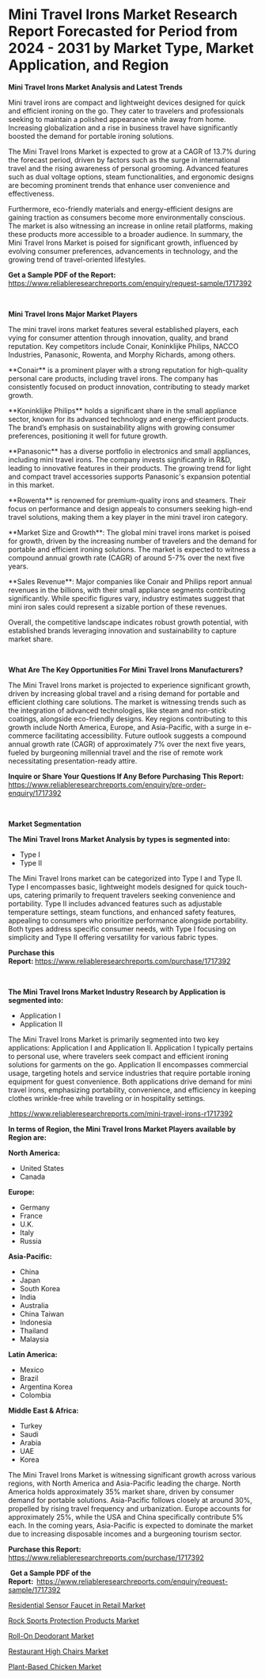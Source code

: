 <p><h1>Mini Travel Irons Market Research Report Forecasted for Period from 2024 -  2031 by Market Type, Market Application, and Region</h1></p><p><strong>Mini Travel Irons Market Analysis and Latest Trends</strong></p>
<p><p>Mini travel irons are compact and lightweight devices designed for quick and efficient ironing on the go. They cater to travelers and professionals seeking to maintain a polished appearance while away from home. Increasing globalization and a rise in business travel have significantly boosted the demand for portable ironing solutions. </p><p>The Mini Travel Irons Market is expected to grow at a CAGR of 13.7% during the forecast period, driven by factors such as the surge in international travel and the rising awareness of personal grooming. Advanced features such as dual voltage options, steam functionalities, and ergonomic designs are becoming prominent trends that enhance user convenience and effectiveness. </p><p>Furthermore, eco-friendly materials and energy-efficient designs are gaining traction as consumers become more environmentally conscious. The market is also witnessing an increase in online retail platforms, making these products more accessible to a broader audience. In summary, the Mini Travel Irons Market is poised for significant growth, influenced by evolving consumer preferences, advancements in technology, and the growing trend of travel-oriented lifestyles.</p></p>
<p><strong>Get a Sample PDF of the Report:&nbsp;</strong> <a href="https://www.reliableresearchreports.com/enquiry/request-sample/1717392?utm_campaign=1471&utm_medium=2&utm_source=Github&utm_content=ia&utm_term=14102024&utm_id=mini-travel-irons">https://www.reliableresearchreports.com/enquiry/request-sample/1717392</a></p>
<p>&nbsp;</p>
<p><strong>Mini Travel Irons Major Market Players</strong></p>
<p><p>The mini travel irons market features several established players, each vying for consumer attention through innovation, quality, and brand reputation. Key competitors include Conair, Koninklijke Philips, NACCO Industries, Panasonic, Rowenta, and Morphy Richards, among others. </p><p>**Conair** is a prominent player with a strong reputation for high-quality personal care products, including travel irons. The company has consistently focused on product innovation, contributing to steady market growth. </p><p>**Koninklijke Philips** holds a significant share in the small appliance sector, known for its advanced technology and energy-efficient products. The brand’s emphasis on sustainability aligns with growing consumer preferences, positioning it well for future growth.</p><p>**Panasonic** has a diverse portfolio in electronics and small appliances, including mini travel irons. The company invests significantly in R&D, leading to innovative features in their products. The growing trend for light and compact travel accessories supports Panasonic's expansion potential in this market.</p><p>**Rowenta** is renowned for premium-quality irons and steamers. Their focus on performance and design appeals to consumers seeking high-end travel solutions, making them a key player in the mini travel iron category.</p><p>**Market Size and Growth**: The global mini travel irons market is poised for growth, driven by the increasing number of travelers and the demand for portable and efficient ironing solutions. The market is expected to witness a compound annual growth rate (CAGR) of around 5-7% over the next five years.</p><p>**Sales Revenue**: Major companies like Conair and Philips report annual revenues in the billions, with their small appliance segments contributing significantly. While specific figures vary, industry estimates suggest that mini iron sales could represent a sizable portion of these revenues.</p><p>Overall, the competitive landscape indicates robust growth potential, with established brands leveraging innovation and sustainability to capture market share.</p></p>
<p>&nbsp;</p>
<p><strong>What Are The Key Opportunities For Mini Travel Irons Manufacturers?</strong></p>
<p><p>The Mini Travel Irons market is projected to experience significant growth, driven by increasing global travel and a rising demand for portable and efficient clothing care solutions. The market is witnessing trends such as the integration of advanced technologies, like steam and non-stick coatings, alongside eco-friendly designs. Key regions contributing to this growth include North America, Europe, and Asia-Pacific, with a surge in e-commerce facilitating accessibility. Future outlook suggests a compound annual growth rate (CAGR) of approximately 7% over the next five years, fueled by burgeoning millennial travel and the rise of remote work necessitating presentation-ready attire.</p></p>
<p><strong>Inquire or Share Your Questions If Any Before Purchasing This Report:</strong> <a href="https://www.reliableresearchreports.com/enquiry/pre-order-enquiry/1717392?utm_campaign=1471&utm_medium=2&utm_source=Github&utm_content=ia&utm_term=14102024&utm_id=mini-travel-irons">https://www.reliableresearchreports.com/enquiry/pre-order-enquiry/1717392</a></p>
<p>&nbsp;</p>
<p><strong>Market Segmentation</strong></p>
<p><strong>The Mini Travel Irons Market Analysis by types is segmented into:</strong></p>
<p><ul><li>Type I</li><li>Type II</li></ul></p>
<p><p>The Mini Travel Irons market can be categorized into Type I and Type II. Type I encompasses basic, lightweight models designed for quick touch-ups, catering primarily to frequent travelers seeking convenience and portability. Type II includes advanced features such as adjustable temperature settings, steam functions, and enhanced safety features, appealing to consumers who prioritize performance alongside portability. Both types address specific consumer needs, with Type I focusing on simplicity and Type II offering versatility for various fabric types.</p></p>
<p><strong>Purchase this Report:&nbsp;</strong><a href="https://www.reliableresearchreports.com/purchase/1717392?utm_campaign=1471&utm_medium=2&utm_source=Github&utm_content=ia&utm_term=14102024&utm_id=mini-travel-irons">https://www.reliableresearchreports.com/purchase/1717392</a></p>
<p>&nbsp;</p>
<p><strong>The Mini Travel Irons Market Industry Research by Application is segmented into:</strong></p>
<p><ul><li>Application I</li><li>Application II</li></ul></p>
<p><p>The Mini Travel Irons Market is primarily segmented into two key applications: Application I and Application II. Application I typically pertains to personal use, where travelers seek compact and efficient ironing solutions for garments on the go. Application II encompasses commercial usage, targeting hotels and service industries that require portable ironing equipment for guest convenience. Both applications drive demand for mini travel irons, emphasizing portability, convenience, and efficiency in keeping clothes wrinkle-free while traveling or in hospitality settings.</p></p>
<p><a href="https://www.reliableresearchreports.com/mini-travel-irons-r1717392?utm_campaign=1471&utm_medium=2&utm_source=Github&utm_content=ia&utm_term=14102024&utm_id=mini-travel-irons">&nbsp;https://www.reliableresearchreports.com/mini-travel-irons-r1717392</a></p>
<p><strong>In terms of Region, the Mini Travel Irons Market Players available by Region are:</strong></p>
<p>
    <p> <strong> North America: </strong>
        <ul>
            <li>United States</li>
            <li>Canada</li>
        </ul>
        </p> 
    <p> <strong> Europe: </strong>
        <ul>
            <li>Germany</li>
            <li>France</li>
            <li>U.K.</li>
            <li>Italy</li>
            <li>Russia</li>
        </ul>
        </p> 
    <p> <strong> Asia-Pacific: </strong>
        <ul>
            <li>China</li>
            <li>Japan</li>
            <li>South Korea</li>
            <li>India</li>
            <li>Australia</li>
            <li>China Taiwan</li>
            <li>Indonesia</li>
            <li>Thailand</li>
            <li>Malaysia</li>
        </ul>
        </p> 
    <p> <strong> Latin America: </strong>
        <ul>
            <li>Mexico</li>
            <li>Brazil</li>
            <li>Argentina Korea</li>
            <li>Colombia</li>
        </ul>
        </p> 
    <p> <strong> Middle East & Africa: </strong>
        <ul>
            <li>Turkey</li>
            <li>Saudi</li>
            <li>Arabia</li>
            <li>UAE</li>
            <li>Korea</li>
        </ul>
    </p>
    </p>
<p><p>The Mini Travel Irons Market is witnessing significant growth across various regions, with North America and Asia-Pacific leading the charge. North America holds approximately 35% market share, driven by consumer demand for portable solutions. Asia-Pacific follows closely at around 30%, propelled by rising travel frequency and urbanization. Europe accounts for approximately 25%, while the USA and China specifically contribute 5% each. In the coming years, Asia-Pacific is expected to dominate the market due to increasing disposable incomes and a burgeoning tourism sector.</p></p>
<p><strong>Purchase this Report: </strong><a href="https://www.reliableresearchreports.com/purchase/1717392?utm_campaign=1471&utm_medium=2&utm_source=Github&utm_content=ia&utm_term=14102024&utm_id=mini-travel-irons">https://www.reliableresearchreports.com/purchase/1717392</a></p>
<p>&nbsp;<strong>Get a Sample PDF of the Report:&nbsp;&nbsp;</strong><a href="https://www.reliableresearchreports.com/enquiry/request-sample/1717392?utm_campaign=1471&utm_medium=2&utm_source=Github&utm_content=ia&utm_term=14102024&utm_id=mini-travel-irons">https://www.reliableresearchreports.com/enquiry/request-sample/1717392</a></p>
<p><strong></strong></p>
<p><p><a href="https://www.linkedin.com/pulse/strategic-market-insights-navigating-global-residential-sensor-en91c?utm_campaign=1471&utm_medium=2&utm_source=Github&utm_content=ia&utm_term=14102024&utm_id=mini-travel-irons">Residential Sensor Faucet in Retail Market</a></p><p><a href="https://www.linkedin.com/pulse/rock-sports-protection-products-market-size-growth-trends-dvjkc?utm_campaign=1471&utm_medium=2&utm_source=Github&utm_content=ia&utm_term=14102024&utm_id=mini-travel-irons">Rock Sports Protection Products Market</a></p><p><a href="https://www.linkedin.com/pulse/influencing-factors-roll-on-deodorant-market-insights-growth-gmu2f?utm_campaign=1471&utm_medium=2&utm_source=Github&utm_content=ia&utm_term=14102024&utm_id=mini-travel-irons">Roll-On Deodorant Market</a></p><p><a href="https://www.linkedin.com/pulse/global-restaurant-high-chairs-market-sector2024-2031-metrics-aky6f?utm_campaign=1471&utm_medium=2&utm_source=Github&utm_content=ia&utm_term=14102024&utm_id=mini-travel-irons">Restaurant High Chairs Market</a></p><p><a href="https://github.com/luckyshygirl/Market-Research-Report-List-6/blob/main/plant-based-chicken-market.md?utm_campaign=1471&utm_medium=2&utm_source=Github&utm_content=ia&utm_term=14102024&utm_id=mini-travel-irons">Plant-Based Chicken Market</a></p></p>